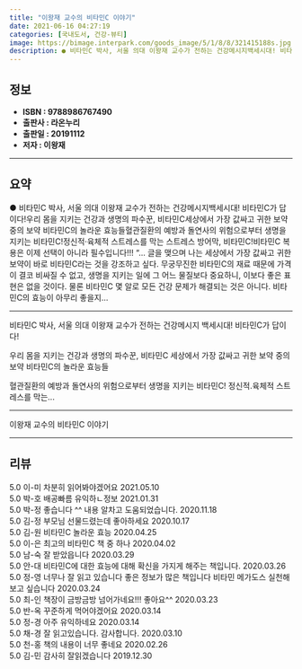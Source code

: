 ```yaml
---
title: "이왕재 교수의 비타민C 이야기"
date: 2021-06-16 04:27:19
categories: [국내도서, 건강-뷰티]
image: https://bimage.interpark.com/goods_image/5/1/8/8/321415188s.jpg
description: ● 비타민C 박사, 서울 의대 이왕재 교수가 전하는 건강메시지백세시대! 비타민C가 답이다!우리 몸을 지키는 건강과 생명의 파수꾼, 비타민C세상에서 가장 값싸고 귀한 보약 중의 보약 비타민C의 놀라운 효능들혈관질환의 예방과 돌연사의 위험으로부터 생명을 지키는 비타민C!정신적·육체적 스트
---
```


## **정보**

- **ISBN : 9788986767490**
- **출판사 : 라온누리**
- **출판일 : 20191112**
- **저자 : 이왕재**

------



## **요약**

●  비타민C 박사, 서울 의대 이왕재 교수가 전하는 건강메시지백세시대! 비타민C가 답이다!우리 몸을 지키는 건강과 생명의 파수꾼, 비타민C세상에서 가장 값싸고 귀한 보약 중의 보약 비타민C의 놀라운 효능들혈관질환의 예방과 돌연사의 위험으로부터 생명을 지키는 비타민C!정신적·육체적 스트레스를 막는 스트레스 방어막, 비타민C!비타민C 복용은 이제 선택이 아니라 필수입니다!!! “... 글을 맺으며 나는 세상에서 가장 값싸고 귀한 보약이 바로 비타민C라는 것을 강조하고 싶다. 무궁무진한 비타민C의 재료 때문에 가격이 결코 비싸질 수 없고, 생명을 지키는 일에 그 어느 물질보다 중요하니, 이보다 좋은 표현은 없을 것이다. 물론 비타민C 몇 알로 모든 건강 문제가 해결되는 것은 아니다. 비타민C의 효능이 아무리 좋을지...

------

비타민C 박사, 서울 의대 이왕재 교수가 전하는 건강메시지
백세시대! 비타민C가 답이다!

우리 몸을 지키는 건강과 생명의 파수꾼, 비타민C
세상에서 가장 값싸고 귀한 보약 중의 보약 
비타민C의 놀라운 효능들

혈관질환의 예방과 돌연사의 위험으로부터 생명을 지키는 비타민C!
정신적.육체적 스트레스를 막는... 

------


이왕재 교수의 비타민C 이야기 

------


## **리뷰** 

5.0 이-미 차분히 읽어봐야겠어요 2021.05.10 <br/>5.0 박-호 배공빠름 유익하ㄴ정보 2021.01.31 <br/>5.0 박-정 좋습니다 ^^ 내용 알차고 도움되었습니다. 2020.11.18 <br/>5.0 김-정 부모님 선물드렸는데 좋아하세요 2020.10.17 <br/>5.0 김-원 비타민C 놀라운 효능  2020.04.25 <br/>5.0 이-은 최고의 비타민C 책 중 하나 2020.04.02 <br/>5.0 남-숙 잘 받았읍니다 2020.03.29 <br/>5.0 안-대 비타민C에 대한 효능에 대해 확신을 가지게 해주는 책입니다. 2020.03.26 <br/>5.0 정-영 너무나 잘 읽고 있습니다
좋은 정보가 많은 책입니다
비타민 메가도스 실천해보고 싶습니다 2020.03.24 <br/>5.0 최-인 책장이 금방금방 넘어가네요!!!
좋아요^^ 2020.03.23 <br/>5.0 반-옥 꾸준하게 먹어야겠어요  2020.03.14 <br/>5.0 정-경 아주 유익하네요 2020.03.14 <br/>5.0 채-경 잘 읽고있습니다.
감사합니다.  2020.03.10 <br/>5.0 천-홍 책의 내용이 너무 좋네요 2020.02.26 <br/>5.0 김-민 감사히 잘읽겠습니다 2019.12.30 <br/>